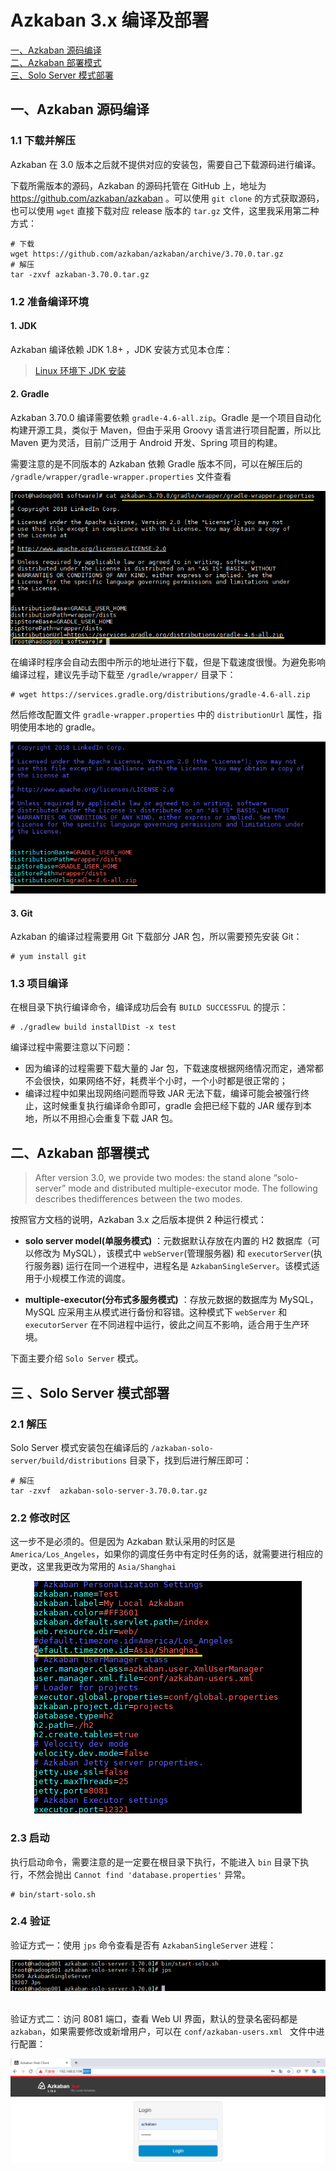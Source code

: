 # Azkaban 3.x 编译及部署

<nav>
<a href="#一Azkaban-源码编译">一、Azkaban 源码编译</a><br/>
<a href="#二Azkaban-部署模式">二、Azkaban 部署模式</a><br/>
<a href="#三-Solo-Server-模式部署">三、Solo Server 模式部署</a><br/>
</nav>



## 一、Azkaban 源码编译

### 1.1 下载并解压

Azkaban 在 3.0 版本之后就不提供对应的安装包，需要自己下载源码进行编译。

下载所需版本的源码，Azkaban 的源码托管在 GitHub 上，地址为 https://github.com/azkaban/azkaban 。可以使用 `git clone` 的方式获取源码，也可以使用 `wget` 直接下载对应 release 版本的 `tar.gz` 文件，这里我采用第二种方式：

```shell
# 下载
wget https://github.com/azkaban/azkaban/archive/3.70.0.tar.gz
# 解压
tar -zxvf azkaban-3.70.0.tar.gz
```

### 1.2 准备编译环境

#### 1. JDK

Azkaban 编译依赖 JDK 1.8+ ，JDK 安装方式见本仓库：

> [Linux 环境下 JDK 安装](./Linux下JDK安装.md)

#### 2. Gradle

Azkaban 3.70.0 编译需要依赖 `gradle-4.6-all.zip`。Gradle 是一个项目自动化构建开源工具，类似于 Maven，但由于采用 Groovy 语言进行项目配置，所以比 Maven 更为灵活，目前广泛用于 Android 开发、Spring 项目的构建。

需要注意的是不同版本的 Azkaban 依赖 Gradle 版本不同，可以在解压后的 `/gradle/wrapper/gradle-wrapper.properties` 文件查看

<div align="center"> <img  src="../../pictures/azkaban-gradle-wrapper.png"/> </div>

在编译时程序会自动去图中所示的地址进行下载，但是下载速度很慢。为避免影响编译过程，建议先手动下载至 `/gradle/wrapper/` 目录下：

```shell
# wget https://services.gradle.org/distributions/gradle-4.6-all.zip
```

然后修改配置文件 `gradle-wrapper.properties` 中的 `distributionUrl` 属性，指明使用本地的 gradle。

<div align="center"> <img  src="../../pictures/azkaban-gradle-wrapper-2.png"/> </div>

#### 3. Git

Azkaban 的编译过程需要用 Git 下载部分 JAR 包，所以需要预先安装 Git：

```shell
# yum install git
```

### 1.3 项目编译

在根目录下执行编译命令，编译成功后会有 `BUILD SUCCESSFUL` 的提示：

```shell
# ./gradlew build installDist -x test
```

编译过程中需要注意以下问题：

+ 因为编译的过程需要下载大量的 Jar 包，下载速度根据网络情况而定，通常都不会很快，如果网络不好，耗费半个小时，一个小时都是很正常的；
+ 编译过程中如果出现网络问题而导致 JAR 无法下载，编译可能会被强行终止，这时候重复执行编译命令即可，gradle 会把已经下载的 JAR 缓存到本地，所以不用担心会重复下载 JAR 包。



## 二、Azkaban 部署模式

>After version 3.0, we provide two modes: the stand alone “solo-server” mode and distributed multiple-executor mode. The following describes thedifferences between the two modes.

按照官方文档的说明，Azkaban 3.x 之后版本提供 2 种运行模式：

+ **solo server model(单服务模式)** ：元数据默认存放在内置的 H2 数据库（可以修改为 MySQL），该模式中 `webServer`(管理服务器) 和 `executorServer`(执行服务器) 运行在同一个进程中，进程名是 `AzkabanSingleServer`。该模式适用于小规模工作流的调度。
- **multiple-executor(分布式多服务模式)** ：存放元数据的数据库为 MySQL，MySQL 应采用主从模式进行备份和容错。这种模式下 `webServer` 和 `executorServer` 在不同进程中运行，彼此之间互不影响，适合用于生产环境。

下面主要介绍 `Solo Server` 模式。



## 三 、Solo Server 模式部署

### 2.1  解压

Solo Server 模式安装包在编译后的 `/azkaban-solo-server/build/distributions` 目录下，找到后进行解压即可：

```shell
# 解压
tar -zxvf  azkaban-solo-server-3.70.0.tar.gz
```

### 2.2 修改时区

这一步不是必须的。但是因为 Azkaban 默认采用的时区是 `America/Los_Angeles`，如果你的调度任务中有定时任务的话，就需要进行相应的更改，这里我更改为常用的 `Asia/Shanghai`

<div align="center"> <img  src="../../pictures/azkaban-setting.png"/> </div>

### 2.3 启动

执行启动命令，需要注意的是一定要在根目录下执行，不能进入 `bin` 目录下执行，不然会抛出 `Cannot find 'database.properties'` 异常。

```shell
# bin/start-solo.sh
```

### 2.4 验证

验证方式一：使用 `jps` 命令查看是否有 `AzkabanSingleServer` 进程：

<div align="center"> <img  src="../../pictures/akaban-jps.png"/> </div>
<br/>

验证方式二：访问 8081 端口，查看 Web UI 界面，默认的登录名密码都是 `azkaban`，如果需要修改或新增用户，可以在 `conf/azkaban-users.xml ` 文件中进行配置：

<div align="center"> <img width="700px" src="../../pictures/azkaban-web-ui.png"/> </div>



